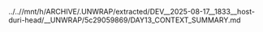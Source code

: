 ../..//mnt/h/ARCHIVE/.UNWRAP/extracted/DEV__2025-08-17__1833__host-duri-head/__UNWRAP/5c29059869/DAY13_CONTEXT_SUMMARY.md